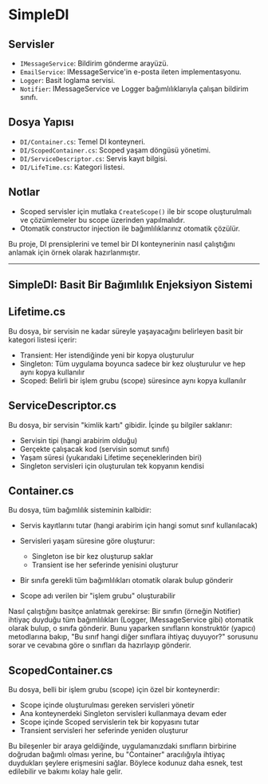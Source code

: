 # SimpleDI

## Servisler

- `IMessageService`: Bildirim gönderme arayüzü.
- `EmailService`: IMessageService'in e-posta ileten implementasyonu.
- `Logger`: Basit loglama servisi.
- `Notifier`: IMessageService ve Logger bağımlılıklarıyla çalışan bildirim sınıfı.

## Dosya Yapısı

- `DI/Container.cs`: Temel DI konteyneri.
- `DI/ScopedContainer.cs`: Scoped yaşam döngüsü yönetimi.
- `DI/ServiceDescriptor.cs`: Servis kayıt bilgisi.
- `DI/LifeTime.cs`: Kategori listesi.

## Notlar

- Scoped servisler için mutlaka `CreateScope()` ile bir scope oluşturulmalı ve çözümlemeler bu scope üzerinden yapılmalıdır.
- Otomatik constructor injection ile bağımlılıklarınız otomatik çözülür.


Bu proje, DI prensiplerini ve temel bir DI konteynerinin nasıl çalıştığını anlamak için örnek olarak hazırlanmıştır.

---

## SimpleDI: Basit Bir Bağımlılık Enjeksiyon Sistemi

## Lifetime.cs
Bu dosya, bir servisin ne kadar süreyle yaşayacağını belirleyen basit bir kategori listesi içerir:

- Transient: Her istendiğinde yeni bir kopya oluşturulur
- Singleton: Tüm uygulama boyunca sadece bir kez oluşturulur ve hep aynı kopya kullanılır
- Scoped: Belirli bir işlem grubu (scope) süresince aynı kopya kullanılır

## ServiceDescriptor.cs
Bu dosya, bir servisin "kimlik kartı" gibidir. İçinde şu bilgiler saklanır:

- Servisin tipi (hangi arabirim olduğu)
- Gerçekte çalışacak kod (servisin somut sınıfı)
- Yaşam süresi (yukarıdaki Lifetime seçeneklerinden biri)
- Singleton servisleri için oluşturulan tek kopyanın kendisi

## Container.cs
Bu dosya, tüm bağımlılık sisteminin kalbidir:

- Servis kayıtlarını tutar (hangi arabirim için hangi somut sınıf kullanılacak)
- Servisleri yaşam süresine göre oluşturur:

   - Singleton ise bir kez oluşturup saklar
   - Transient ise her seferinde yenisini oluşturur


- Bir sınıfa gerekli tüm bağımlılıkları otomatik olarak bulup gönderir
- Scope adı verilen bir "işlem grubu" oluşturabilir

Nasıl çalıştığını basitçe anlatmak gerekirse: Bir sınıfın (örneğin Notifier) ihtiyaç duyduğu tüm bağımlılıkları (Logger, IMessageService gibi) otomatik olarak bulup, o sınıfa gönderir. Bunu yaparken sınıfların konstruktör (yapıcı) metodlarına bakıp, "Bu sınıf hangi diğer sınıflara ihtiyaç duyuyor?" sorusunu sorar ve cevabına göre o sınıfları da hazırlayıp gönderir.
## ScopedContainer.cs
Bu dosya, belli bir işlem grubu (scope) için özel bir konteynerdir:

- Scope içinde oluşturulması gereken servisleri yönetir
- Ana konteynerdeki Singleton servisleri kullanmaya devam eder
- Scope içinde Scoped servislerin tek bir kopyasını tutar
- Transient servisleri her seferinde yeniden oluşturur

Bu bileşenler bir araya geldiğinde, uygulamanızdaki sınıfların birbirine doğrudan bağımlı olması yerine, bu "Container" aracılığıyla ihtiyaç duydukları şeylere erişmesini sağlar. Böylece kodunuz daha esnek, test edilebilir ve bakımı kolay hale gelir.
